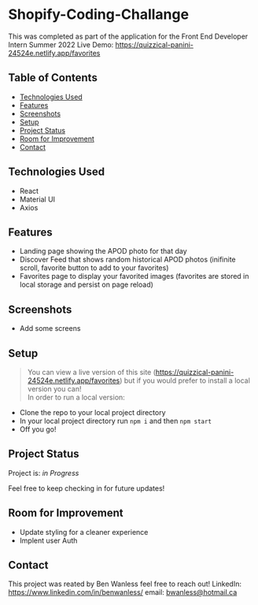 # Shopify-Coding-Challange
This was completed as part of the application for the Front End Developer Intern Summer 2022
Live Demo: https://quizzical-panini-24524e.netlify.app/favorites

## Table of Contents
* [Technologies Used](#technologies-used)
* [Features](#features)
* [Screenshots](#screenshots)
* [Setup](#setup)
* [Project Status](#project-status)
* [Room for Improvement](#room-for-improvement)
* [Contact](#contact)

## Technologies Used
- React
- Material UI
- Axios

## Features
- Landing page showing the APOD photo for that day
- Discover Feed that shows random historical APOD photos (inifinite scroll, favorite button to add to your favorites)
- Favorites page to display your favorited images (favorites are stored in local storage and persist on page reload)

## Screenshots
- Add some screens

## Setup 
> You can view a live version of this site (https://quizzical-panini-24524e.netlify.app/favorites) but if you would prefer to install a local version you can!  
>In order to run a local version:
- Clone the repo to your local project directory
- In your local project directory run ```npm i``` and then ```npm start``` 
- Off you go!

## Project Status
Project is: _in Progress_

Feel free to keep checking in for future updates!

## Room for Improvement
- Update styling for a cleaner experience
- Implent user Auth

## Contact
This project was reated by Ben Wanless feel free to reach out!
LinkedIn: https://www.linkedin.com/in/benwanless/
email: bwanless@hotmail.ca
